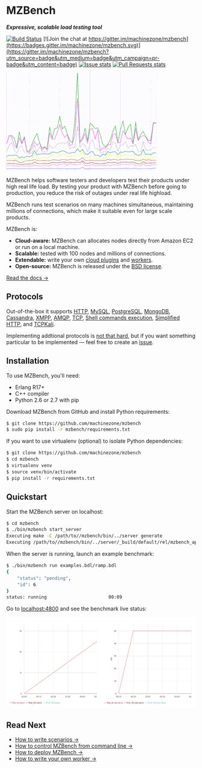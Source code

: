 # MZBench

***Expressive, scalable load testing tool***

[![Build Status](https://travis-ci.org/machinezone/mzbench.svg?branch=master)](https://travis-ci.org/machinezone/mzbench) [![Join the chat at https://gitter.im/machinezone/mzbench](https://badges.gitter.im/machinezone/mzbench.svg)](https://gitter.im/machinezone/mzbench?utm_source=badge&utm_medium=badge&utm_campaign=pr-badge&utm_content=badge) [![Issue stats](http://issuestats.com/github/machinezone/mzbench/badge/issue?style=flat-square)](http://issuestats.com/github/machinezone/mzbench) [![Pull Requests stats](http://issuestats.com/github/machinezone/mzbench/badge/pr?style=flat-square)](http://issuestats.com/github/machinezone/mzbench)

![Graphs](doc/images/graphs.gif)

MZBench helps software testers and developers test their products under high real life load. By testing your product with MZBench before going to production, you reduce the risk of outages under real life highload.

MZBench runs test scenarios on many machines simultaneous, maintaining millions of connections, which make it suitable even for large scale products.

MZBench is:

 - **Cloud-aware:** MZBench can allocates nodes directly from Amazon EC2 or run on a local machine.
 - **Scalable:** tested with 100 nodes and millions of connections.
 - **Extendable:** write your own [cloud plugins](doc/cloud_plugins.md#how-to-write-a-cloud-plugin) and [workers](doc/workers.md#how-to-write-a-worker). 
 - **Open-source:** MZBench is released under the [BSD license](https://github.com/machinezone/mzbench/blob/master/LICENSE).

[Read the docs →](https://machinezone.github.io/mzbench)

## Protocols

Out-of-the-box it supports [HTTP](workers/http), [MySQL](workers/mysql), [PostgreSQL](workers/pgsql), [MongoDB](workers/mongo), [Cassandra](workers/cassandra), [XMPP](workers/xmpp), [AMQP](workers/amqp), [TCP](workers/tcp), [Shell commands execution](workers/exec), [Simplified HTTP](workers/simple_http), and [TCPKali](workers/tcpkali).

Implementing addtional protocols is [not that hard](doc/workers.md#how-to-write-a-worker), but if you want something particular to be implemented — feel free to create an [issue](https://github.com/machinezone/mzbench/issues).

## Installation

To use MZBench, you'll need:

 - Erlang R17+
 - C++ compiler
 - Python 2.6 or 2.7 with pip

Download MZBench from GitHub and install Python requirements:

```bash
$ git clone https://github.com/machinezone/mzbench
$ sudo pip install -r mzbench/requirements.txt 
```

If you want to use virtualenv (optional) to isolate Python dependencies:

```bash
$ git clone https://github.com/machinezone/mzbench
$ cd mzbench
$ virtualenv venv
$ source venv/bin/activate
$ pip install -r requirements.txt
```

## Quickstart

Start the MZBench server on localhost:

```bash
$ cd mzbench
$ ./bin/mzbench start_server
Executing make -C /path/to//mzbench/bin/../server generate
Executing /path/to//mzbench/bin/../server/_build/default/rel/mzbench_api/bin/mzbench_api start
```

When the server is running, launch an example benchmark:

```bash
$ ./bin/mzbench run examples.bdl/ramp.bdl
{
    "status": "pending", 
    "id": 6
}
status: running                       00:09
```

Go to [localhost:4800](http://localhost:4800) and see the benchmark live status:

![Test Benchmark](doc/images/test_benchmark.png)


## Read Next

 - [How to write scenarios →](doc/scenarios/spec.md)
 - [How to control MZBench from command line →](doc/cli.md)
 - [How to deploy MZBench →](doc/deployment.md)
 - [How to write your own worker →](doc/workers.md#how-to-write-a-worker)

